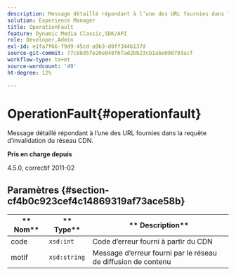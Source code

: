 ```yaml
---
description: Message détaillé répondant à l’une des URL fournies dans la requête d’invalidation du réseau CDN.
solution: Experience Manager
title: OperationFault
feature: Dynamic Media Classic,SDK/API
role: Developer,Admin
exl-id: e1fa7f66-f9d9-45cd-a9b3-d0ff344b137d
source-git-commit: 77c88d5fe20e048f6fad2bb23cb1abe090793acf
workflow-type: tm+mt
source-wordcount: '49'
ht-degree: 12%

---
```


# OperationFault{#operationfault}

Message détaillé répondant à l’une des URL fournies dans la requête d’invalidation du réseau CDN.

**Pris en charge depuis**

4.5.0, correctif 2011-02

## Paramètres {#section-cf4b0c923cef4c14869319af73ace58b}

| ** Nom** | ** Type** | ** Description** |
|---|---|---|
| code | `xsd:int` | Code d’erreur fourni à partir du CDN |
| motif | `xsd:string` | Message d’erreur fourni par le réseau de diffusion de contenu |
